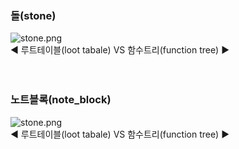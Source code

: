 ### 돌(stone)
![stone.png](https://raw.github.com/Triton365/BlockState/main/benchmark/stone.png)<br>
◀ 루트테이블(loot tabale) VS 함수트리(function tree) ▶<br>
<br><br>

### 노트블록(note_block)
![stone.png](https://raw.github.com/Triton365/BlockState/main/benchmark/note_block.png)<br>
◀ 루트테이블(loot tabale) VS 함수트리(function tree) ▶<br>
<br><br>
